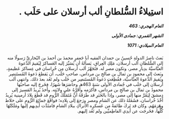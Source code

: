 <h1 dir="rtl">استِيلاءُ السُّلطانِ ألب أرسلان على حَلَب .</h1>

<h5 dir="rtl">العام الهجري:  463

الشهر القمري: جمادى الأولى

العام الميلادي: 1071</h5>

<p dir="rtl">بَعثَ ناصرُ الدولةِ حُسينُ بن حمدان الفقيه أبا جَعفرٍ محمدَ بن أحمدَ بن البُخاريِّ رَسولًا منه إلى السُّلطانِ ألب أرسلان، مَلِكِ العِراقِ، يَسألهُ أن يُسَيِّرَ إليه العَساكرَ لِيُقيمَ الدَّعوةَ العبَّاسيَّةَ بدِيارِ مصر، وتكون مصر له. فتَجَهَّزَ ألب أرسلان مِن خُراسان في عِساكرَ عَظيمةٍ، وبَعثَ إلى محمودِ بن ثمال بن صالحِ بن مرداس، صاحبِ حَلَب، أن يَقطعَ دَعوةَ المُستَنصِر ويُقيمَ الدَّعوةَ العبَّاسيَّة، فقُطِعَت دَعوةُ المُستَنصِر من حَلَب ولم تَعُد بعدَ ذلك. وانتهى ألب أرسلان إلى حَلَب في جُمادى الأُولى سَنةَ 463هـ وحاصَرَها شَهرًا، فخَرجَ إليه صاحبُها محمودُ بن ثمال بن صالحِ بن مرداس، فأَكرَمه وأَقَرَّهُ على وِلايَتِه. وأَخذَ يُريدُ المَسيرَ إلى دِمشقَ لِيَمُرَّ منها إلى مصر، وإذا بالخَبَرِ قد طَرَقَهُ أنَّ مُتَمَلِّكَ الرُّومِ قد قَطعَ بِلادَ أرمينية يُريدُ أَخْذَ خُراسان، فشَغَلهُ ذلك عن الشامِ ومصر ورَجعَ إلى بِلادِه؛ فواقَعَ جَمائِعَ الرُّومِ على خلاط وهَزمَهُم. وكان قد تَركَ طائفةً من عَسكرِه الأتراكِ ببلادِ الشامِ فامتَدَّت أَيدِيهم إليها ومَلَكَتْهَا كُلَّها، فخَرجَت عن أَيدِي الفاطِميِّين ولم تَعُد إليهم.</p></br>
